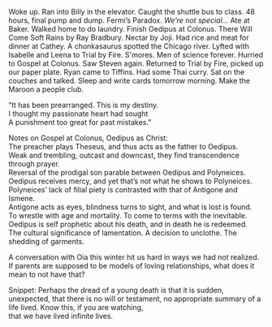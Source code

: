 Woke up. Ran into Billy in the elevator. Caught the shuttle bus to class. 48 hours, final pump and dump. Fermi’s Paradox. *We’re not special…* Ate at Baker. Walked home to do laundry. Finish Oedipus at Colonus. There Will Come Soft Rains by Ray Bradbury. Nectar by Joji. Had rice and meat for dinner at Cathey. A chonkasaurus spotted the Chicago river. Lyfted with Isabelle and Leena to Trial by Fire. S'mores. Men of science forever. Hurried to Gospel at Colonus. Saw Steven again. Returned to Trial by Fire, picked up our paper plate. Ryan came to Tiffins. Had some Thai curry. Sat on the couches and talked. Sleep and write cards tomorrow morning. Make the Maroon a people club. 

“It has been prearranged. This is my destiny.   
I thought my passionate heart had sought  
A punishment too great for past mistakes.”

Notes on Gospel at Colonus, Oedipus as Christ:  
The preacher plays Theseus, and thus acts as the father to Oedipus.  
Weak and trembling, outcast and downcast, they find transcendence through prayer.  
Reversal of the prodigal son parable between Oedipus and Polyneices.  
Oedipus receives mercy, and yet that’s not what he shows to Polyneices.  
Polyneices’ lack of filial piety is contrasted with that of Antigone and Ismene.   
Antigone acts as eyes, blindness turns to sight, and what is lost is found.  
To wrestle with age and mortality. To come to terms with the inevitable.  
Oedipus is self prophetic about his death, and in death he is redeemed.  
The cultural significance of lamentation. A decision to unclothe. The shedding of garments. 

A conversation with Oia this winter hit us hard in ways we had not realized. If parents are supposed to be models of loving relationships, what does it mean to not have that?

Snippet: Perhaps the dread of a young death is that it is sudden, unexpected, that there is no will or testament, no appropriate summary of a life lived. Know this, if you are watching,   
that we have lived infinite lives.